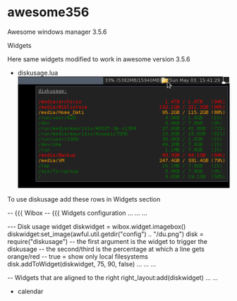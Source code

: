 # awesome356

Awesome windows manager 3.5.6 

Widgets 

Here same widgets modified to work in awesome version 3.5.6 

- diskusage.lua  
 ![diskusage ](https://github.com/msiagri/awesome356/blob/master/screenshots/Aw-356-diskusage.png?raw=true "diskusage widget awesome 3.5.6")
 
To use diskusage add these rows in Widgets section  


-- {{{ Wibox
-- {{{ Widgets configuration
...
...
...

  --- Disk usage widget
  diskwidget = wibox.widget.imagebox()
  diskwidget:set_image(awful.util.getdir("config") .. "/du.png")
  disk = require("diskusage")
  -- the first argument is the widget to trigger the diskusage
  -- the second/third is the percentage at which a line gets orange/red
  -- true = show only local filesystems
  disk.addToWidget(diskwidget, 75, 90, false)
...
...
...

-- Widgets that are aligned to the right
   right_layout:add(diskwidget)
...
...


- calendar 
